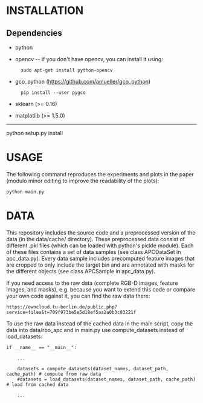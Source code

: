INSTALLATION
============

Dependencies
------------

* python

* opencv -- if you don't have opencv, you can install it using:

	    sudo apt-get install python-opencv

* gco_python (https://github.com/amueller/gco_python)

        pip install --user pygco

* sklearn (>= 0.16)
* matplotlib (>= 1.5.0)

-------------
	
python setup.py install


USAGE
=====

The following command reproduces the experiments and plots in the paper (modulo minor editing to improve the readability of the plots):

	python main.py


DATA
====

This repository includes the source code and a preprocessed version of the data (in the data/cache/ directory). These preprocessed data consist of different .pkl files (which can be loaded with python's pickle module). Each of these files contains a set of data samples (see class APCDataSet in apc_data.py). Every data sample includes precomputed feature images that are cropped to only include the target bin and are annotated with masks for the different objects (see class APCSample in apc_data.py).

If you need access to the raw data (complete RGB-D images, feature images, and masks), e.g. because you want to extend this code or compare your own code against it, you can find the raw data there:

	https://owncloud.tu-berlin.de/public.php?service=files&t=709f973be5e5d18ef5aa2a0b3c83221f

To use the raw data instead of the cached data in the main script, copy the data into data/rbo_apc and in main.py use compute_datasets instead of load_datasets:

    if __name__ == "__main__":

        ... 
    
        datasets = compute_datasets(dataset_names, dataset_path, cache_path) # compute from raw data
        #datasets = load_datasets(dataset_names, dataset_path, cache_path) # load from cached data
    
        ...
